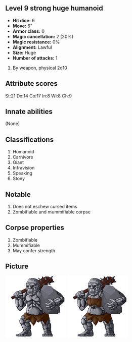 ## Level 9 strong huge humanoid

- **Hit dice:** 6
- **Move:** 6"
- **Armor class:** 0
- **Magic cancellation:** 2 (20%)
- **Magic resistance:** 0%
- **Alignment:** Lawful
- **Size:** Huge
- **Number of attacks:** 1
1. By weapon, physical 2d10

## Attribute scores

St:21 Dx:14 Co:17 In:8 Wi:8 Ch:9

## Innate abilities

(None)

## Classifications

1. Humanoid
2. Carnivore
3. Giant
4. Infravision
5. Speaking
6. Stony

## Notable

1. Does not eschew cursed items
2. Zombifiable and mummifiable corpse

## Corpse properties

1. Zombifiable
2. Mummifiable
3. May confer strength

## Picture

![Stone giant](https://github.com/hyvanmielenpelit/GnollHackTileSet/blob/main/Monsters/stone_giant/stone_giant.png) ![Stone giantess](https://github.com/hyvanmielenpelit/GnollHackTileSet/blob/main/Monsters/stone_giant/stone_giant_female.png)
